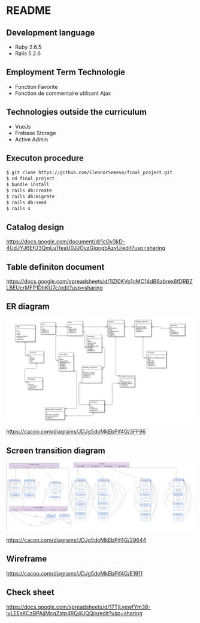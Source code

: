 # README

## Development language
  - Ruby 2.6.5
  - Rails 5.2.6

## Employment Term Technologie
  - Fonction Favorite
  - Fonction de commentaire utilisant Ajax

## Technologies outside the curriculum

- VueJs
- Frebase Storage
- Active Admin

## Executon procedure
    $ git clone https://github.com/EleonorSemevo/final_project.git
    $ cd final_project
    $ bundle install
    $ rails db:create
    $ rails db:migrate
    $ rails db:seed
    $ rails s

## Catalog design

https://docs.google.com/document/d/1cGv3kD-4UdJYJ6EfU3QmLuTteaU0JJOyzGjgogbAzvU/edit?usp=sharing

## Table definiton document

https://docs.google.com/spreadsheets/d/1lZl0KVo1qMC14dB6abrex6fDRBZLBEUcrMFP1DhKU7c/edit?usp=sharing

## ER diagram



![ER diagram!](/app/assets/images/er_diagram.png "ER diagram")

https://cacoo.com/diagrams/JDJg5doMkEbPif4G/3FF96

## Screen transition diagram



![Transition diagram!](/app/assets/images/transition.png "Transition diagram")

https://cacoo.com/diagrams/JDJg5doMkEbPif4G/29644


## Wireframe

https://cacoo.com/diagrams/JDJg5doMkEbPif4G/E1911

## Check sheet
https://docs.google.com/spreadsheets/d/17TjLyewfYm36-lyLEEsKCzBPAjjMcqZstp4RQ4UQQio/edit?usp=sharing